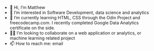 - 👋 Hi, I’m Matthew 
- 👀 I’m interested in Software Development, data science and analytics
- 🌱 I’m currently learning HTML, CSS through the Odin Project and freecodecamp.com. I recently completed Google Data Analytics certificate on the side.
- 🐱‍👤 I’m looking to collaborate on a web application or analytics, or machine learning related project
- 📫 How to reach me: email 

<!---
MatthewGerrior is a special ✨ repository because its `README.md` (this file) appears on your GitHub profile.
--->
